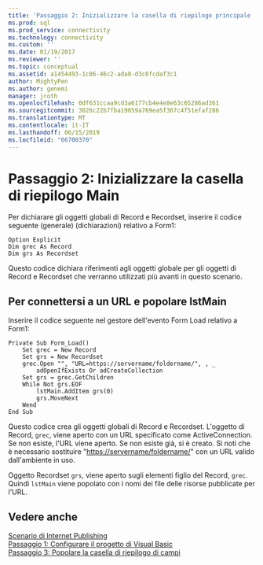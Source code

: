 ```yaml
---
title: 'Passaggio 2: Inizializzare la casella di riepilogo principale | Microsoft Docs'
ms.prod: sql
ms.prod_service: connectivity
ms.technology: connectivity
ms.custom: ''
ms.date: 01/19/2017
ms.reviewer: ''
ms.topic: conceptual
ms.assetid: a1454493-1c86-46c2-ada8-d3c6fcdaf3c1
author: MightyPen
ms.author: genemi
manager: jroth
ms.openlocfilehash: 0df631ccaa9cd3a6177cb4e4e8e63c65286ad361
ms.sourcegitcommit: 3026c22b7fba19059a769ea5f367c4f51efaf286
ms.translationtype: MT
ms.contentlocale: it-IT
ms.lasthandoff: 06/15/2019
ms.locfileid: "66700370"
---
```

# <a name="step-2-initialize-the-main-list-box"></a>Passaggio 2: Inizializzare la casella di riepilogo Main
Per dichiarare gli oggetti globali di Record e Recordset, inserire il codice seguente (generale) (dichiarazioni) relativo a Form1:  
  
```  
Option Explicit  
Dim grec As Record  
Dim grs As Recordset  
```  
  
 Questo codice dichiara riferimenti agli oggetti globale per gli oggetti di Record e Recordset che verranno utilizzati più avanti in questo scenario.  
  
## <a name="to-connect-to-a-url-and-populate-lstmain"></a>Per connettersi a un URL e popolare IstMain  
 Inserire il codice seguente nel gestore dell'evento Form Load relativo a Form1:  
  
```  
Private Sub Form_Load()  
    Set grec = New Record  
    Set grs = New Recordset  
    grec.Open "", "URL=https://servername/foldername/", , _  
        adOpenIfExists Or adCreateCollection  
    Set grs = grec.GetChildren  
    While Not grs.EOF  
        lstMain.AddItem grs(0)  
        grs.MoveNext  
    Wend  
End Sub  
```  
  
 Questo codice crea gli oggetti globali di Record e Recordset. L'oggetto di Record, `grec`, viene aperto con un URL specificato come ActiveConnection. Se non esiste, l'URL viene aperto. Se non esiste già, si è creato. Si noti che è necessario sostituire "<https://servername/foldername/>" con un URL valido dall'ambiente in uso.  
  
 Oggetto Recordset `grs`, viene aperto sugli elementi figlio del Record, `grec`. Quindi `lstMain` viene popolato con i nomi dei file delle risorse pubblicate per l'URL.  
  
## <a name="see-also"></a>Vedere anche  
 [Scenario di Internet Publishing](../../../ado/guide/data/internet-publishing-scenario.md)   
 [Passaggio 1: Configurare il progetto di Visual Basic](../../../ado/guide/data/step-1-set-up-the-visual-basic-project.md)   
 [Passaggio 3: Popolare la casella di riepilogo di campi](../../../ado/guide/data/step-3-populate-the-fields-list-box.md)

